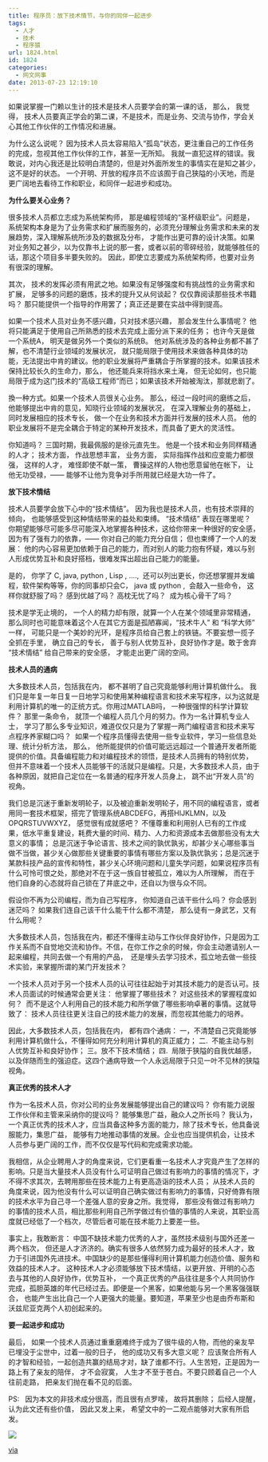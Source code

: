```yaml
---
title: 程序员：放下技术情节，与你的同伴一起进步
tags:
  - 人才
  - 技术
  - 程序猿
url: 1824.html
id: 1824
categories:
  - 网文网事
date: 2013-07-23 12:19:10
---
```


如果说掌握一门赖以生计的技术是技术人员要学会的第一课的话， 那么， 我觉得， 技术人员要真正学会的第二课，不是技术，而是业务、交流与协作，学会关心其他工作伙伴的工作情况和进展。

为什么这么说呢？ 因为技术人员太容易陷入“孤岛”状态，更注重自己的工作任务的完成，忽视其他工作伙伴的工作，甚至一无所知。 我就一直犯这样的错误。我敢说，对内心我还是比较明白清楚的，但是对外面所发生的事情实在是知之甚少，这不是好的状态。 一个开明、开放的程序员不应该囿于自己狭隘的小天地，而是更广阔地去看待工作和职业，和同伴一起进步和成功。

**为什么要关心业务？**

很多技术人员都立志成为系统架构师， 那是编程领域的“圣杯级职业”。问题是， 系统架构本身是为了业务需求和扩展而服务的，必须充分理解业务需求和未来的发展趋势，深入理解系统所涉及的数据及分布， 才能作出更可靠的设计决策。如果对业务知之甚少，以为仅靠书上说的那一套，或者以前的零碎经验，就能够胜任的话，那这个项目多半要失败的。 因此，即使立志要成为系统架构师，也要对业务有很深的理解。

其次， 技术的发挥必须有用武之地。如果没有足够强度和有挑战性的业务需求和扩展， 足够多的问题的磨炼，技术的提升又从何谈起？ 仅仅靠阅读那些技术书籍吗？ 那只能提供一个指导的作用罢了；真正还是要在实战中得到提高。

如果一个技术人员对业务不感兴趣，只对技术感兴趣， 那会发生什么事情呢？ 他将只能满足于使用自己所熟悉的技术去完成上面分派下来的任务； 也许今天是做一个系统A， 明天是做另外一个类似的系统B。 他对系统涉及的各种业务都不甚了解，也不清楚行业领域的发展状况， 就只能局限于使用技术来做各种具体的功能，无法提出中肯的建议。他的职业发展将严重耦合于所掌握的技术。如果该技术保持比较长久的生命力，那么， 他还能兵来将挡水来土淹， 但无论如何，也只能局限于成为这门技术的“高级工程师”而已；如果该技术开始被淘汰，那就悲剧了。

換一种方式。如果一个技术人员很关心业务。 那么，经过一段时间的磨练之后，他能够提出中肯的意见，知晓行业领域的发展状况， 在深入理解业务的基础上，同时发展相应的技术专长， 做一个在业务和技术方面并行发展的技术人员。 他的职业发展将不是完全耦合于特定的某种开发技术，而具备了更大的灵活性。

你知道吗？ 三国时期，我最佩服的是徐元直先生。 他是一个技术和业务同样精通的人才； 技术方面， 作战思想丰富， 业务方面， 实际指挥作战和应变能力都很强， 这样的人才， 难怪即使不献一策， 曹操这样的人物也愿意留他在帐下， 让他无功受禄，—— 能够不让他为竞争对手所用就已经是大功一件了。  

**放下技术情结**

技术人员要学会放下心中的“技术情结”。 因为我也是技术人员，也有技术崇拜的倾向， 也能够感受到这种情结带来的益处和束缚。 “技术情结” 表现在哪里呢？ 你期望能够尽可能多尽可能深入地掌握各种技术，这给你带来一种很好的安全感，因为有了强有力的依靠，—— 你对自己的能力充分自信； 但也束缚了一个人的发展： 他的内心容易更加依赖于自己的能力，而对别人的能力抱有怀疑，难以与别人形成优势互补和良好搭档，很难发挥出超出自己能力的能量。

是的， 你学了 C, java, python , Lisp , ....,  还可以列出更长，你还想掌握并发编程，软件架构等等，你的同事却只会C， java 或 python ,  会敲入一些命令， 这样你就舒服了吗？ 感到优越了吗？ 高枕无忧了吗？  成为核心骨干了吗？  

技术是学无止境的， 一个人的精力却有限，就算一个人在某个领域里非常精通，那么同时也可能意味着这个人在其它方面是孤陋寡闻，“技术牛人” 和 “科学大师” 一样， 可能只是一个美妙的光环，是程序员给自己套上的铁链。不要妄想一揽子全抓在手里， 确立自己的专长， 善于与别人优势互补，良好协作才是。敢于舍弃 “技术情结” 给自己带来的安全感， 才能走出更广阔的空间。  

**技术人员的通病**

大多数技术人员，包括我在内， 都不甚明了自己究竟能够利用计算机做什么。 我们只是年复一年日复一日地学习和使用某种编程语言和技术来写程序，以为这就是利用计算机的唯一的正统方式。你用过MATLAB吗， 一种很强悍的科学计算软件？ 那里一条命令， 就顶一个编程人员几个月的努力。作为一名计算机专业人士， 学习了那么多专业知识，难道仅仅只是为了掌握一两门编程语言和技术来写点程序养家糊口吗？  如果一个程序员懂得去使用一些专业软件，学习一些信息处理、统计分析方法， 那么， 他所能提供的价值可能远远超过一个普通开发者所能提供的价值。具备编程能力和对编程技术的领悟，是技术人员拥有的特别优势， 但并不意味着一个技术人员能够干的活就只是编程。只是，大多数技术人员，由于各种原因，就把自己定位在一名普通的程序开发人员身上， 跳不出“开发人员”的视角。

我们总是沉迷于重新发明轮子，以及被迫重新发明轮子，用不同的编程语言，或者用同一套技术框架，搭完了管理系统ABCDEFG，再搭HIJKLMN，以及OPQRSTUVWXYZ， 感觉很有成就感吧？ 不懂尊重和利用别人已有的工作成果，低水平重复建设，耗费大量的时间、精力、人力和资源成本去做那些没有太大意义的事情； 总是沉迷于争论语言、技术之间的孰优孰劣，却甚少关心哪些事当做不当做，甚少关心做那些关键重要的事情有哪些方案以及孰优孰劣；总是沉迷于某款科技产品的宣传和特性，甚少关心环境问题和儿童失学问题，如果说程序员有什么可怜可恨之处，那绝对不在于这一族自甘被孤立，难以为人所理解， 而在于他们自身的心态就将自己锁在了井底之中，还自以为很与众不同。

假设你不再为公司编程，而为自己写程序， 你知道自己该干些什么吗？ 你会感到迷茫吗？ 如果我们连自己该干什么能干什么都不清楚， 那么徒有一身武艺，又有什么用呢？

大多数技术人员，包括我在内，都还不懂得主动与工作伙伴良好协作，只是因为工作关系而不自觉地交流和协作。不信，在你工作之余的时候，你会主动邀请别人一起来编程，共同去做一个有用的产品，  还是埋头去学习技术，孤立地去做一些技术实验，来掌握所谓的某门开发技术？  

一个技术人员对于另一个技术人员的认可往往起始于对其技术能力的是否认可。技术人员面试的时候通常会更关注： 他掌握了哪些技术？ 对这些技术的掌握程度如何？  而不是这个人利用自己的技术能力和所学做了哪些影响卓著的事情。这就导致了： 技术人员往往更关注自己的技术能力的发展，而忽视其他能力的培养。

因此，大多数技术人员，包括我在内， 都有四个通病： 一，不清楚自己究竟能够利用计算机做什么，不懂得如何充分利用计算机的真正威力； 二.  不能主动与别人优势互补和良好协作； 三。放不下技术情结； 四.  局限于狭隘的自我优越感，以及伴随而生的强迫症。这四个通病导致一个人永远局限于只见一叶不见林的狭隘视角。  

**真正优秀的技术人才**  

作为一名技术人员，你对公司的业务发展能够提出自己的建议吗？ 你有能力说服工作伙伴和主管来采纳你的提议吗？ 能够集思广益，融众人之所长吗？ 我认为，一个真正优秀的技术人才，应当具备这种多方面的能力，除了技术专长，他具备说服能力，集思广益， 能够有力地推动事情的发展。企业也应当提供机会，让技术人员参与更广阔的工作，而不仅仅是写代码和完成需求功能。  

我相信，从企业聘用人才的角度来说，它们更看重一名技术人才究竟产生了怎样的影响。只是当大量技术人员没有什么可证明自己做过有影响力的事情的情况下，才不得不求其次，去聘用那些在技术能力上有更高造诣的技术人员； 从技术人员的角度来说，因为他没有什么可以证明自己确实做过有影响力的事情，只好倚靠有限的技术水平为自己寻一个差强人意的安身之所。我觉得， 那些没有做过有影响力的事情的技术人员，相比那些利用自己所学做过有价值的事情的人来说，其职业高度就已经低了一个档次，尽管后者可能在技术能力上要差一些。

事实上，我敢断言： 中国不缺技术能力优秀的人才，虽然技术级别与国外还差一两个档次， 但还是人才济济的。确实有很多人依然努力成为最好的技术人才，致力于引进国外先进技术。中国缺少的是那些懂得利用计算机能力创造价值、服务和效益的技术人才。 这种技术人才必须能够放下技术情结，以更开放、开明的心态去与其他的人良好协作，优势互补， 一个真正优秀的产品往往是多个人共同协作完成，孤胆英雄的年代已经过去。即便是一个黑客，如果他能与另一个黑客强强联合， 也能产生出比自己一个人更强大的能量。要知道，苹果至少也是由乔布斯和沃兹尼亚克两个人初创起来的。      

**要一起进步和成功**

最后， 如果一个技术人员通过重重磨难终于成为了很牛级的人物，而他的亲友早已埋没于尘世中，过着一般的日子， 他的成功又有多大意义呢？ 应该聚合所有人的才智和经验，一起创造共赢的结局才对，缺了谁都不行。人生苦短，正是因为一路上有了亲友的陪伴， 才不会寂寞， 人生才不至于苍白。不要只顾着自己一个人往前走路， 把亲友们抛在看不见的后面。

PS:   因为本文的非技术成分很高，而且很有点罗嗦， 故将其删除； 后经人提醒， 认为此文还有些价值， 因此又发上来， 希望文中的一二观点能够对大家有所启发。

![](http://ww1.sinaimg.cn/large/6d1c4ea2gw1e6wmp34jduj20rs0khdio.jpg)

[via](http://www.chinaz.com/news/2013/0723/310508.shtml?zyy)